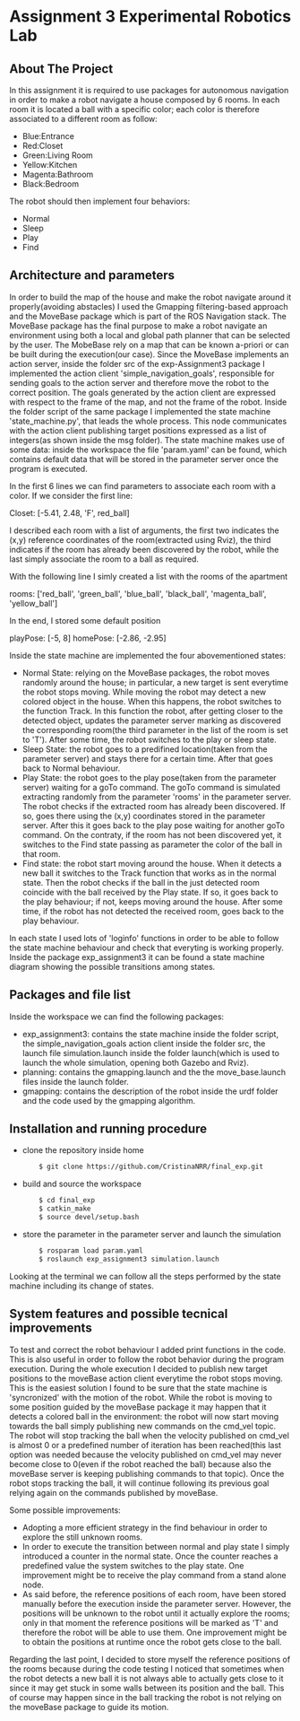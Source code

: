 # Assignment 3 Experimental Robotics Lab

## About The Project

In this assignment it is required to use packages for autonomous navigation in order to make a robot navigate a house composed by 6 rooms. In each room it is located a ball with a specific color; each color is therefore associated to a different room as follow:

* Blue:Entrance
* Red:Closet
* Green:Living Room
* Yellow:Kitchen
* Magenta:Bathroom
* Black:Bedroom

The robot should then implement four behaviors:

* Normal 
* Sleep
* Play 
* Find

## Architecture and parameters

In order to build the map of the house and make the robot navigate around it properly(avoiding abstacles) I used the Gmapping filtering-based approach and the MoveBase package which is part of the ROS Navigation stack. The MoveBase package has the final purpose to make a robot navigate an environment using both a local and global path planner that can be selected by the user. The MobeBase rely on a map that can be known a-priori or can be built during the execution(our case). Since the MoveBase implements an action server, inside the folder src of the exp-Assignment3 package I implemented the action client 'simple_navigation_goals', responsible for sending goals to the action server and therefore move the robot to the correct position. The goals generated by the action client are expressed with respect to the frame of the map, and not the frame of the robot. 
Inside the folder script of the same package I implemented the state machine 'state_machine.py', that leads the whole process. This node communicates with the action client publishing target positions expressed as a list of integers(as shown inside the msg folder). 
The state machine makes use of some data: inside the workspace the file 'param.yaml' can be found, which contains default data that will be stored in the parameter server once the program is executed.

 In the first 6 lines we can find parameters to associate each room with a color. If we consider the first line:

Closet: [-5.41, 2.48, 'F', red_ball]

I described each room with a list of arguments, the first two indicates the (x,y) reference coordinates of the room(extracted using Rviz), the third indicates if the room has already been discovered by the robot, while the last simply associate the room to a ball as required.

With the following line I simly created a list with the rooms of the apartment 

rooms: ['red_ball', 'green_ball', 'blue_ball', 'black_ball', 'magenta_ball', 'yellow_ball']

In the end, I stored some default position

playPose: [-5, 8]
homePose: [-2.86, -2.95]



Inside the state machine are implemented the four abovementioned states:

* Normal State: relying on the MoveBase packages, the robot moves randomly around the house; in particular, a new target is sent everytime the robot stops moving. While moving the robot may detect a new colored object in the house. When this happens, the robot switches to the function Track. In this function the robot, after getting closer to the detected object, updates the parameter server marking as discovered the corresponding room(the third parameter in the list of the room is set to 'T'). After some time, the robot switches to the play or sleep state. 
* Sleep State: the robot goes to a predifined location(taken from the parameter server) and stays there for a certain time. After that goes back to Normal behaviour.
* Play State: the robot goes to the play pose(taken from the parameter server) waiting for a goTo command. The goTo command is simulated extracting randomly from the parameter 'rooms' in the parameter server. The robot checks if the extracted room has already been discovered. If so, goes there using the (x,y) coordinates stored in the parameter server. After this it goes back to the play pose waiting for another goTo command. On the contraty, if the room has not been discovered yet, it switches to the Find state passing as parameter the color of the ball in that room.
* Find state: the robot start moving around the house. When it detects a new ball it switches to the Track function that works as in the normal state. Then the robot checks if the ball in the just detected room coincide with the ball received by the Play state. If so, it goes back to the play behaviour; if not, keeps moving around the house. After some time, if the robot has not detected the received room, goes back to the play behaviour.

In each state I used lots of 'loginfo' functions in order to be able to follow the state machine behaviour and check that everyting is working properly.
Inside the package exp_assignment3 it can be found a state machine diagram showing the possible transitions among states.

## Packages and file list
Inside the workspace we can find the following packages:
* exp_assignment3: contains the state machine inside the folder script, the simple_navigation_goals action client inside the folder src, the launch file simulation.launch inside the folder launch(which is used to launch the whole simulation, opening both Gazebo and Rviz).
* planning: contains the gmapping.launch and the the move_base.launch files inside the launch folder.
* gmapping: contains the description of the robot inside the urdf folder and the code used by the gmapping algorithm.

## Installation and running procedure
* clone the repository inside home
  ```sh
      $ git clone https://github.com/CristinaNRR/final_exp.git
  ```
* build and source the workspace
  ```sh
      $ cd final_exp
      $ catkin_make
      $ source devel/setup.bash
  ```
* store the parameter in the parameter server and launch the simulation
  ```sh
      $ rosparam load param.yaml
      $ roslaunch exp_assignment3 simulation.launch 
  ```

Looking at the terminal we can follow all the steps performed by the state machine including its change of states.

## System features and possible tecnical improvements

To test and correct the robot behaviour I added print functions in the code. This is also useful in order to follow the robot behavior during the program execution.
During the whole execution I decided to publish new target positions to the moveBase action client everytime the robot stops moving. This is the easiest solution I found to be sure that the state machine is 'syncronized' with the motion of the robot. 
While the robot is moving to some position guided by the moveBase package it may happen that it detects a colored ball in the environment: the robot will now start moving towards the ball simply publishing new commands on the cmd_vel topic. The robot will stop tracking the ball when the velocity published on cmd_vel is almost 0 or a predefined number of iteration has been reached(this last option was needed because the velocity published on cmd_vel may never become close to 0(even if the robot reached the ball) because also the moveBase server is keeping publishing commands to that topic). Once the robot stops tracking the ball, it will continue following its previous goal relying again on the commands published by moveBase.

Some possible improvements:
* Adopting a more efficient strategy in the find behaviour in order to explore the still unknown rooms.
* In order to execute the transition between normal and play state I simply introduced a counter in the normal state. Once the counter reaches a predefined value the system switches to the play state. One improvement might be to receive the play command from a stand alone node.
* As said before, the reference positions of each room, have been stored manually before the execution inside the parameter server. However, the positions will be unknown to the robot until it actually explore the rooms; only in that moment the reference positions will be marked as 'T' and therefore the robot will be able to use them. 
One improvement might be to obtain the positions at runtime once the robot gets close to the ball.

Regarding the last point, I decided to store myself the reference positions of the rooms because during the code testing I noticed that sometimes when the robot detects a new ball it is not always able to actually gets close to it since it may get stuck in some walls between its position and the ball. This of course may happen since in the ball tracking the robot is not relying on the moveBase package to guide its motion. 


